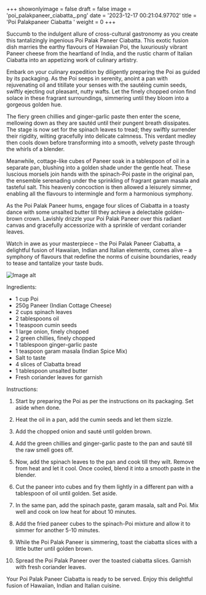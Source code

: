 +++ 
showonlyimage = false 
draft = false 
image = 'poi_palakpaneer_ciabatta_.png'
date = '2023-12-17 00:21:04.97702' 
title = 'Poi Palakpaneer Ciabatta ' 
weight = 0
+++ 

<!--more-->

 
Succumb to the indulgent allure of cross-cultural gastronomy as you create this tantalizingly ingenious Poi Palak Paneer Ciabatta. This exotic fusion dish marries the earthy flavours of Hawaiian Poi, the luxuriously vibrant Paneer cheese from the heartland of India, and the rustic charm of Italian Ciabatta into an appetizing work of culinary artistry.

Embark on your culinary expedition by diligently preparing the Poi as guided by its packaging. As the Poi seeps in serenity, anoint a pan with rejuvenating oil and titillate your senses with the sautéing cumin seeds, swiftly ejecting out pleasant, nutty wafts. Let the finely chopped onion find solace in these fragrant surroundings, simmering until they bloom into a gorgeous golden hue. 

The fiery green chillies and ginger-garlic paste then enter the scene, mellowing down as they are sautéd until their pungent breath dissipates. The stage is now set for the spinach leaves to tread; they swiftly surrender their rigidity, wilting gracefully into delicate calmness. This verdant medley then cools down before transforming into a smooth, velvety paste through the whirls of a blender. 

Meanwhile, cottage-like cubes of Paneer soak in a tablespoon of oil in a separate pan, blushing into a golden shade under the gentle heat. These luscious morsels join hands with the spinach-Poi paste in the original pan, the ensemble serenading under the sprinkling of fragrant garam masala and tasteful salt. This heavenly concoction is then allowed a leisurely simmer, enabling all the flavours to intermingle and form a harmonious symphony. 

As the Poi Palak Paneer hums, engage four slices of Ciabatta in a toasty dance with some unsalted butter till they achieve a delectable golden-brown crown. Lavishly drizzle your Poi Palak Paneer over this radiant canvas and gracefully accessorize with a sprinkle of verdant coriander leaves. 

Watch in awe as your masterpiece – the Poi Palak Paneer Ciabatta, a delightful fusion of Hawaiian, Indian and Italian elements, comes alive – a symphony of flavours that redefine the norms of cuisine boundaries, ready to tease and tantalize your taste buds. 

![Image alt](/poi_palakpaneer_ciabatta_.png)

Ingredients: 
 
- 1 cup Poi
- 250g Paneer (Indian Cottage Cheese)
- 2 cups spinach leaves
- 2 tablespoons oil
- 1 teaspoon cumin seeds
- 1 large onion, finely chopped
- 2 green chillies, finely chopped
- 1 tablespoon ginger-garlic paste
- 1 teaspoon garam masala (Indian Spice Mix)
- Salt to taste
- 4 slices of Ciabatta bread 
- 1 tablespoon unsalted butter
- Fresh coriander leaves for garnish

Instructions:

1. Start by preparing the Poi as per the instructions on its packaging. Set aside when done.

2. Heat the oil in a pan, add the cumin seeds and let them sizzle.

3. Add the chopped onion and sauté until golden brown.

4. Add the green chillies and ginger-garlic paste to the pan and sauté till the raw smell goes off.

5. Now, add the spinach leaves to the pan and cook till they wilt. Remove from heat and let it cool. Once cooled, blend it into a smooth paste in the blender.

6. Cut the paneer into cubes and fry them lightly in a different pan with a tablespoon of oil until golden. Set aside.

7. In the same pan, add the spinach paste, garam masala, salt and Poi. Mix well and cook on low heat for about 10 minutes.

8. Add the fried paneer cubes to the spinach-Poi mixture and allow it to simmer for another 5-10 minutes.

9. While the Poi Palak Paneer is simmering, toast the ciabatta slices with a little butter until golden brown.

10. Spread the Poi Palak Paneer over the toasted ciabatta slices. Garnish with fresh coriander leaves.

Your Poi Palak Paneer Ciabatta is ready to be served. Enjoy this delightful fusion of Hawaiian, Indian and Italian cuisine.
